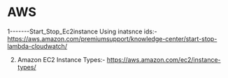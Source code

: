 # AWS
1-------Start_Stop_Ec2instance Using inatsnce ids:-
                 https://aws.amazon.com/premiumsupport/knowledge-center/start-stop-lambda-cloudwatch/
                 
2. Amazon EC2 Instance Types:- https://aws.amazon.com/ec2/instance-types/
